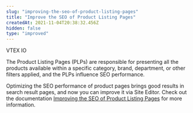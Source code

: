 ```yaml
---
slug: "improving-the-seo-of-product-listing-pages"
title: "Improve the SEO of Product Listing Pages"
createdAt: 2021-11-04T20:38:32.456Z
hidden: false
type: "improved"
---
```


<div class="badge" id="vtex-io">VTEX IO</div>

The Product Listing Pages (PLPs) are responsible for presenting all the products available within a specific category, brand, department, or other filters applied, and the PLPs influence SEO performance.
 
Optimizing the SEO performance of product pages brings good results in search result pages, and now you can improve it via Site Editor. Check out the documentation [Improving the SEO of Product Listing Pages](https://help.vtex.com/en/tutorial/improving-the-seo-of-product-listing-pages--UrQtlKAMuSaLBP5wG9ftG) for more information.